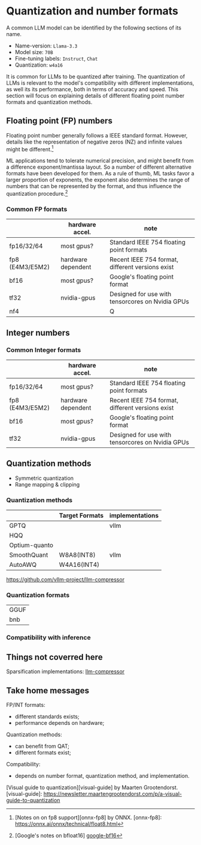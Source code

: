 # Quantization and number formats

A common LLM model can be identified by the following sections of its name.

- Name-version: `Llama-3.3`
- Model size: `70B`
- Fine-tuning labels: `Instruct`, `Chat`
- Quantization: `w4a16`

It is common for LLMs to be quantized after training. The quantization of LLMs
is relevant to the model's compatibility with different implementations, as well
its its performance, both in terms of accuracy and speed. This section will
focus on explaining details of different floating point number formats and
quantization methods.

## Floating point (FP) numbers

Floating point number generally follows a IEEE standard format. However, details
like the representation of negative zeros (NZ) and infinite values might be
different.[^1]

[^1]: [Notes on on fp8 support][onnx-fp8] by ONNX.
[onnx-fp8]: https://onnx.ai/onnx/technical/float8.html

ML applications tend to tolerate numerical precision, and might benefit from a difference
exponent/mantissa layout. So a number of different alternative formats have been developed for
them. As a rule of thumb, ML tasks favor a larger proportion of exponents, the exponent also
determines the range of numbers that can be represented by the format, and thus influence the
quantization procedure.[^2]

[^2]: [Google's notes on bfloat16]
[google-bf16](https://cloud.google.com/blog/products/ai-machine-learning/bfloat16-the-secret-to-high-performance-on-cloud-tpus)

### Common FP formats

|                 | hardware accel.    | note                                             |
|-----------------|--------------------|--------------------------------------------------|
| fp16/32/64      | most gpus?         | Standard IEEE 754 floating point formats         |
| fp8 (E4M3/E5M2) | hardware dependent | Recent IEEE 754 format, different versions exist |
| bf16            | most gpus?         | Google's floating point format                   |
| tf32            | nvidia-gpus        | Designed for use with tensorcores on Nvidia GPUs |
| nf4             |                    | Q                                                 |

[^3]: [Data types support][amd-fp-formats] by AMD RocM.
[amd-fp-formats]: https://rocm.docs.amd.com/en/latest/reference/precision-support.html

## Integer numbers

### Common Integer formats

|                 | hardware accel.    | note                                             |
|-----------------|--------------------|--------------------------------------------------|
| fp16/32/64      | most gpus?         | Standard IEEE 754 floating point formats         |
| fp8 (E4M3/E5M2) | hardware dependent | Recent IEEE 754 format, different versions exist |
| bf16            | most gpus?         | Google's floating point format                   |
| tf32            | nvidia-gpus        | Designed for use with tensorcores on Nvidia GPUs |

## Quantization methods

- Symmetric quantization
- Range mapping & clipping

### Quantization methods


|               | Target Formats | implementations |
|---------------|----------------|-----------------|
| GPTQ          |                | vllm            |
| HQQ           |                |                 |
| Optium-quanto |                |                 |
| SmoothQuant   | W8A8(INT8)     | vllm            |
| AutoAWQ       | W4A16(INT4)           |                 |

https://github.com/vllm-project/llm-compressor

### Quantization formats

|      |
|------|
| GGUF |
| bnb  |


### Compatibility with inference

[hf-compat-table]: https://huggingface.co/docs/transformers/main/en/quantization/overview
[vllm-compat-table]: https://docs.vllm.ai/en/latest/features/quantization/supported_hardware.html

## Things not coverred here

Sparsification implementations: [llm-compressor]

[llm-compressor]: https://github.com/vllm-project/llm-compressor/blob/main/examples/sparse_2of4_quantization_fp8/README.md


## Take home messages

FP/INT formats:

- different standards exists;
- performance depends on hardware;

Quantization methods:

- can benefit from QAT;
- different formats exist;

Compatibility:

- depends on number format, quantization method, and implementation.

[Visual guide to quantization][visual-guide] by Maarten Grootendorst.
[visual-guide]: https://newsletter.maartengrootendorst.com/p/a-visual-guide-to-quantization
